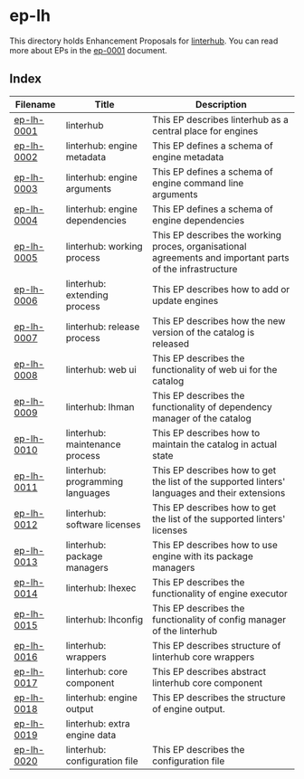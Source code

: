 # ep-lh

This directory holds Enhancement Proposals for [linterhub](https://github.com/repometric/linterhub). You can read more about EPs
in the [ep-0001](../ep-0001.md) document.

## Index

|       Filename              |       Title                    |                    Description                         |
|-----------------------------|--------------------------------|--------------------------------------------------------|
| [ep-lh-0001](ep-lh-0001.md) | linterhub                      | This EP describes linterhub as a central place for engines |
| [ep-lh-0002](ep-lh-0002.md) | linterhub: engine metadata     | This EP defines a schema of engine metadata |
| [ep-lh-0003](ep-lh-0003.md) | linterhub: engine arguments    | This EP defines a schema of engine command line arguments |
| [ep-lh-0004](ep-lh-0004.md) | linterhub: engine dependencies | This EP defines a schema of engine dependencies |
| [ep-lh-0005](ep-lh-0005.md) | linterhub: working process     | This EP describes the working proces, organisational agreements and important parts of the infrastructure |
| [ep-lh-0006](ep-lh-0006.md) | linterhub: extending process   | This EP describes how to add or update engines |
| [ep-lh-0007](ep-lh-0007.md) | linterhub: release process     | This EP describes how the new version of the catalog is released |
| [ep-lh-0008](ep-lh-0008.md) | linterhub: web ui              | This EP describes the functionality of web ui for the catalog |
| [ep-lh-0009](ep-lh-0009.md) | linterhub: lhman               | This EP describes the functionality of dependency manager of the catalog |
| [ep-lh-0010](ep-lh-0010.md) | linterhub: maintenance process | This EP describes how to maintain the catalog in actual state |
| [ep-lh-0011](ep-lh-0011.md) | linterhub: programming languages | This EP describes how to get the list of the supported linters' languages and their extensions |
| [ep-lh-0012](ep-lh-0012.md) | linterhub: software licenses   | This EP describes how to get the list of the supported linters' licenses |
| [ep-lh-0013](ep-lh-0013.md) | linterhub: package managers    | This EP describes how to use engine with its package managers |
| [ep-lh-0014](ep-lh-0014.md) | linterhub: lhexec              | This EP describes the functionality of engine executor |
| [ep-lh-0015](ep-lh-0015.md) | linterhub: lhconfig            | This EP describes the functionality of config manager of the linterhub |
| [ep-lh-0016](ep-lh-0016.md) | linterhub: wrappers            | This EP describes structure of linterhub core wrappers |
| [ep-lh-0017](ep-lh-0017.md) | linterhub: core component      | This EP describes abstract linterhub core component |
| [ep-lh-0018](ep-lh-0018.md) | linterhub: engine output     | This EP describes the structure of engine output. |
| [ep-lh-0019](ep-lh-0019.md) | linterhub: extra engine data    |  |
| [ep-lh-0020](ep-lh-0020.md) | linterhub: configuration file   | This EP describes the configuration file |
